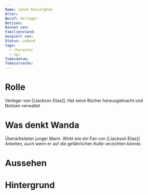 ```yaml
---
Name: Janoh Kensington
Alter: 
Beruf: Verleger
Notizen: 
Kennen von: 
Familienstand: 
Gespielt von: 
Status: Lebend
tags:
  - character
  - npc
Todesdatum: 
Todesursache:
---
```

# Rolle
Verleger von [[Jackson Elias]]. Hat seine Bücher herausgebracht und Notizen verwaltet


# Was denkt Wanda

Überarbeiteter junger Mann. Wirkt wie ein Fan von [[Jackson Elias]] Arbeiten, auch wenn er auf die gefährlichen Kulte verzichten könnte.
# Aussehen



# Hintergrund



